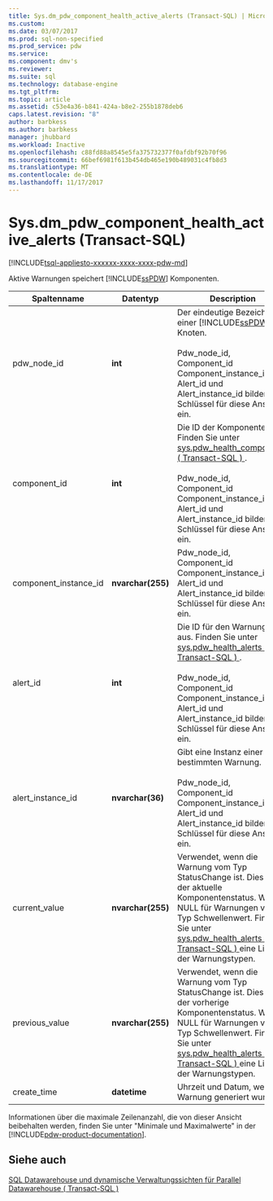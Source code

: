 ```yaml
---
title: Sys.dm_pdw_component_health_active_alerts (Transact-SQL) | Microsoft Docs
ms.custom: 
ms.date: 03/07/2017
ms.prod: sql-non-specified
ms.prod_service: pdw
ms.service: 
ms.component: dmv's
ms.reviewer: 
ms.suite: sql
ms.technology: database-engine
ms.tgt_pltfrm: 
ms.topic: article
ms.assetid: c53e4a36-b841-424a-b8e2-255b1878deb6
caps.latest.revision: "8"
author: barbkess
ms.author: barbkess
manager: jhubbard
ms.workload: Inactive
ms.openlocfilehash: c88fd88a8545e5fa375732377f0afdbf92b70f96
ms.sourcegitcommit: 66bef6981f613b454db465e190b489031c4fb8d3
ms.translationtype: MT
ms.contentlocale: de-DE
ms.lasthandoff: 11/17/2017
---
```

# <a name="sysdmpdwcomponenthealthactivealerts-transact-sql"></a>Sys.dm_pdw_component_health_active_alerts (Transact-SQL)
[!INCLUDE[tsql-appliesto-xxxxxx-xxxx-xxxx-pdw-md](../../includes/tsql-appliesto-xxxxxx-xxxx-xxxx-pdw-md.md)]

  Aktive Warnungen speichert [!INCLUDE[ssPDW](../../includes/sspdw-md.md)] Komponenten.  
  
|Spaltenname|Datentyp|Description|Bereich|  
|-----------------|---------------|-----------------|-----------|  
|pdw_node_id|**int**|Der eindeutige Bezeichner einer [!INCLUDE[ssPDW](../../includes/sspdw-md.md)] Knoten.<br /><br /> Pdw_node_id, Component_id Component_instance_id, Alert_id und Alert_instance_id bilden den Schlüssel für diese Ansicht ein.|NOT NULL|  
|component_id|**int**|Die ID der Komponente. Finden Sie unter [sys.pdw_health_components &#40; Transact-SQL &#41; ](../../relational-databases/system-catalog-views/sys-pdw-health-components-transact-sql.md).<br /><br /> Pdw_node_id, Component_id Component_instance_id, Alert_id und Alert_instance_id bilden den Schlüssel für diese Ansicht ein.|NOT NULL|  
|component_instance_id|**nvarchar(255)**|Pdw_node_id, Component_id Component_instance_id, Alert_id und Alert_instance_id bilden den Schlüssel für diese Ansicht ein.|NOT NULL|  
|alert_id|**int**|Die ID für den Warnungstyp aus. Finden Sie unter [sys.pdw_health_alerts &#40; Transact-SQL &#41; ](../../relational-databases/system-catalog-views/sys-pdw-health-alerts-transact-sql.md).<br /><br /> Pdw_node_id, Component_id Component_instance_id, Alert_id und Alert_instance_id bilden den Schlüssel für diese Ansicht ein.|NOT NULL|  
|alert_instance_id|**nvarchar(36)**|Gibt eine Instanz einer bestimmten Warnung.<br /><br /> Pdw_node_id, Component_id Component_instance_id, Alert_id und Alert_instance_id bilden den Schlüssel für diese Ansicht ein.|NOT NULL|  
|current_value|**nvarchar(255)**|Verwendet, wenn die Warnung vom Typ StatusChange ist. Dies ist der aktuelle Komponentenstatus. Wert ist NULL für Warnungen vom Typ Schwellenwert. Finden Sie unter [sys.pdw_health_alerts &#40; Transact-SQL &#41; ](../../relational-databases/system-catalog-views/sys-pdw-health-alerts-transact-sql.md) eine Liste der Warnungstypen.|NULL|  
|previous_value|**nvarchar(255)**|Verwendet, wenn die Warnung vom Typ StatusChange ist. Dies ist der vorherige Komponentenstatus. Wert ist NULL für Warnungen vom Typ Schwellenwert. Finden Sie unter [sys.pdw_health_alerts &#40; Transact-SQL &#41; ](../../relational-databases/system-catalog-views/sys-pdw-health-alerts-transact-sql.md) eine Liste der Warnungstypen.|NULL|  
|create_time|**datetime**|Uhrzeit und Datum, wenn die Warnung generiert wurde.|NOT NULL|  
  
 Informationen über die maximale Zeilenanzahl, die von dieser Ansicht beibehalten werden, finden Sie unter "Minimale und Maximalwerte" in der [!INCLUDE[pdw-product-documentation](../../includes/pdw-product-documentation-md.md)].  
  
## <a name="see-also"></a>Siehe auch  
 [SQL Datawarehouse und dynamische Verwaltungssichten für Parallel Datawarehouse &#40; Transact-SQL &#41;](../../relational-databases/system-dynamic-management-views/sql-and-parallel-data-warehouse-dynamic-management-views.md)  
  
  
